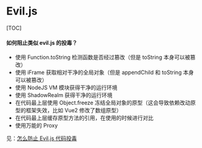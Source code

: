 # Evil.js

[TOC]

#### 如何阻止类似 evil.js 的投毒？

* 使用 Function.toString 检测函数是否经过篡改（但是 toString 本身可以被篡改）
* 使用 iFrame 获取相对干净的全局对象（但是 appendChild 和 toString 本身可以被篡改）
* 使用 NodeJS VM 模块获得干净的运行环境
* 使用 ShadowRealm 获得干净的运行环境
* 在代码最上层使用 Object.freeze 冻结全局对象的原型（这会导致依赖改动原型的框架失效，比如 Vue2 修改了数组原型）
* 在代码最上层缓存原型方法的引用，在使用的时候进行对比
* 使用万能的 Proxy

见：[怎么防止 Evil.js 代码投毒](https://www.bilibili.com/video/BV1fe4y1o7kV)